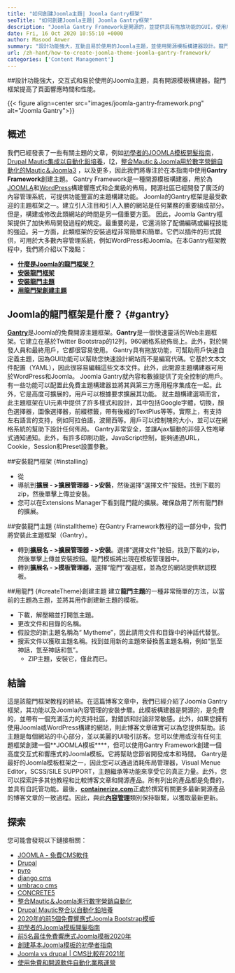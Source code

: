 ```yaml
---
title: "如何創建Joomla主題| Joomla Gantry框架" 
seoTitle: "如何創建Joomla主題| Joomla Gantry框架" 
description: "Joomla Gantry Framework是開源的，並提供具有拖放功能的GUI，使用戶能夠快速構建動態和響應式Joomla CMS模板。" 
date: Fri, 16 Oct 2020 10:55:10 +0000
author: Masood Anwer
summary: "設計功能強大，互動且易於使用的Joomla主題，並使用開源模板構建器設計。龍門框架提高了頁面響應時間和性能。" 
url: /zh-hant/how-to-create-joomla-theme-joomla-gantry-framework/
categories: ['Content Management']
---
```


##設計功能強大，交互式和易於使用的Joomla主題，具有開源模板構建器。龍門框架提高了頁面響應時間和性能。

{{< figure align=center src="images/joomla-gantry-framework.png" alt="Joomla Gantry">}}


## **概述**
我們已經發表了一些有關主題的文章，例如[初學者的JOOMLA模板開髮指南][1]，[Drupal Mautic集成以自動化鉛培養][2]，[[2]，[整合Mautic＆Joomla用於數字營銷自動化的Mautic＆Joomla][3][3] ，以及更多，因此我們將專注於在本指南中使用**Gantry Framework**創建主題。 Gantry Framework是一種開源模板構建器，用於為[JOOMLA][4]和[WordPress][5]構建響應式和企業級的佈局。開源社區已經開發了廣泛的內容管理系統，可提供功能豐富的主題構建功能。 Joomla的Gantry框架是最受歡迎的主題框架之一。建立引人注目和引人入勝的網站是任何業務的重要組成部分。但是，構建或修改此類網站的時間是另一個重要方面。
因此，Joomla Gantry框架提供了加快佈局開發過程的規定。最重要的是，它還消除了配備編碼或編程技能的強迫。另一方面，此類框架的安裝過程非常簡單和簡單。它們以插件的形式提供，可用於大多數內容管理系統，例如WordPress和Joomla。在本Gantry框架教程中，我們將介紹以下幾點：
* [**什麼是Joomla的龍門框架？**][6]
* [**安裝龍門框架**][7]
* [**安裝龍門主題**][8]
* [**用龍門架創建主題**][9]

## Joomla的龍門框架是什麼？   {#gantry}
[**Gantry**][10]是Joomla的免費開源主題框架。**Gantry**是一個快速靈活的Web主題框架。它建立在基於Twitter Bootstrap的12列，960網格系統佈局上。此外，對於開發人員和最終用戶，它都很容易使用。 Gantry具有拖放功能，可幫助用戶快速自定義主題，因為GUI功能可以幫助您快速設計網站而不是編寫代碼。它基於文本文件配置（YAML），因此很容易編輯這些文本文件。此外，此開源主題構建器可用於WordPress和Joomla。 Joomla Gantry就內容和數據提供了完全控制的用戶。有一些功能可以配置此免費主題構建器並將其與第三方應用程序集成在一起。此外，它是高度可擴展的，用戶可以根據要求擴展其功能。
就主題構建選項而言，此主題框架在UI元素中提供了許多樣式和設計，其中包括Google字體，切換，顏色選擇器，圖像選擇器，前綴標籤，帶有後綴的TextPlus等等。實際上，有支持左右語言的支持，例如阿拉伯語，波爾西等。用戶可以控制塊的大小，並可以在網格系統的幫助下設計任何佈局。 Gantry非常安全，並讓Ajax驅動的非侵入性咆哮式通知通知。此外，有許多印刷功能，JavaScript控制，能夠通過URL，Cookie，Session和Preset設置參數。

##安裝龍門框架 {#installing}
* 從
* 導航到**擴展 - >擴展管理器 - >安裝**，然後選擇“選擇文件”按鈕。找到下載的zip，然後單擊上傳並安裝。
* 您可以在Extensions Manager下看到龍門龍的擴展。確保啟用了所有龍門群的擴展。

##安裝龍門主題 {#installtheme}
在Gantry Framework教程的這一部分中，我們將安裝此主題框架（Gantry）。
* 轉到**擴展名 - >擴展管理器 - >安裝**。選擇“選擇文件”按鈕，找到下載的zip，然後單擊上傳並安裝按鈕。龍門模板將出現在模板管理器中。
* 轉到**擴展名 - >模板管理器**，選擇“龍門”複選框，並為您的網站提供默認模板。

##用龍門 {#createTheme}創建主題
建立**龍門主題**的一種非常簡單的方法，以當前的主題為主題，並將其用作創建新主題的模板。
* 下載，解壓縮並打開氫主題。
* 更改文件和目錄的名稱。
* 假設您的新主題名稱為“ Mytheme”，因此請用文件和目錄中的神話代替氫。
* 搜索文件以獲取主題名稱。找到並用新的主題來替換舊主題名稱，例如“氫至神話，氫至神話和氫”。
  * ZIP主題，安裝它，僅此而已。

## 結論
這是該龍門框架教程的終結。在這篇博客文章中，我們已經介紹了Joomla Gantry框架，其功能以及Joomla內容管理的安裝步驟。此模板構建器是開源的，是免費的，並帶有一個充滿活力的支持社區，對錯誤和討論非常敏感。此外，如果您擁有使用Joomla或WordPress構建的網站，則此博客文章確實可以為您提供幫助。該主題是每個網站的中心部分，並以美麗的UI吸引訪客。您可以使用或沒有任何主題框架創建一個**JOOMLA模板****，但可以使用Gantry Framework創建一個高度交互式和響應式的Joomla模板。它將幫助您節省開發成本和時間。
Gantry是最好的Joomla模板框架之一，因此您可以通過消耗佈局管理器，Visual Menue Editor，SCSS/SILE SUPPORT，主題繼承等功能來享受它的真正力量。此外，您可以探索許多其他教程和比較博客文章和開源產品。所有列出的產品都是免費的，並具有自託管功能。最後，[**containerize.com**][11]正處於撰寫有關更多最新開源產品的博客文章的一致過程。因此，與此[**內容管理**][12]類別保持聯繫，以獲取最新更新。

## 探索
您可能會發現以下鏈接相關：
  * [JOOMLA  - 免費CMS軟件][13]
  * [Drupal][14]
  * [pyro][15]
  * [django cms][16]
  * [umbraco cms][17]
  * [CONCRETE5][18]
  * [整合Mautic＆Joomla進行數字營銷自動化][3]
  * [Drupal Mautic整合以自動化鉛培養][2]
  * [2020年的前5個免費響應式Joomla Bootstrap模板][19]
  * [初學者的Joomla模板開髮指南][1]
  * [前5名最佳免費響應式Joomla模板2020年][19]
  * [創建基本Joomla模板的初學者指南][20]
  * [Joomla vs drupal | CMS比較在2021年][21]
  * [使用免費和開源軟件自動化業務運營][22]

  
[1]: https://blog.containerize.com/content-management/responsive-joomla-templates-tutorial/
[2]: https://blog.containerize.com/content-management/drupal-tutorial-automate-lead-growth-with-drupal-mautic/
[3]: https://blog.containerize.com/content-management/integrate-mautic-with-joomla-for-marketing-automation/
[4]: https://products.containerize.com/content-management/joomla/
[5]: https://products.containerize.com/blogging/wordpress/
[6]: #gantry
[7]: #Installing
[8]: #installtheme
[9]: #createtheme
[10]: http://gantry.org/
[11]: https://containerize.com
[12]: https://blog.containerize.com/category/content-management/
[13]: https://products.containerize.com/content-management/joomla
[14]: https://products.containerize.com/content-management/drupal
[15]: https://products.containerize.com/content-management/pyro
[16]: https://products.containerize.com/content-management/django
[17]: https://products.containerize.com/content-management/umbraco
[18]: https://products.containerize.com/content-management/concrete5
[19]: https://blog.containerize.com/content-management/top-5-best-free-responsive-joomla-templates-of-2020/
[20]: https://blog.containerize.com/content-management/beginners-guide-to-create-a-basic-joomla-template/
[21]: https://blog.containerize.com/content-management/joomla-vs-drupal-cms-comparison-in-2021/
[22]: https://blog.containerize.com/blogging/automate-business-operations-using-open-source-software/
